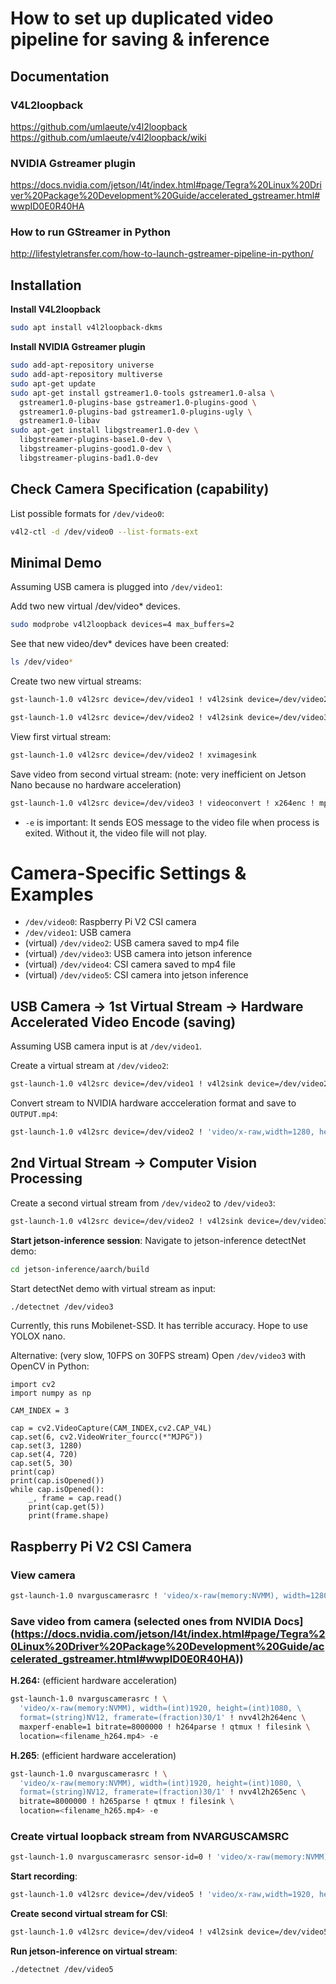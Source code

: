 # How to set up duplicated video pipeline for saving & inference


## Documentation

### V4L2loopback
https://github.com/umlaeute/v4l2loopback
https://github.com/umlaeute/v4l2loopback/wiki

### NVIDIA Gstreamer plugin
https://docs.nvidia.com/jetson/l4t/index.html#page/Tegra%20Linux%20Driver%20Package%20Development%20Guide/accelerated_gstreamer.html#wwpID0E0R40HA

### How to run GStreamer in Python
http://lifestyletransfer.com/how-to-launch-gstreamer-pipeline-in-python/

## Installation

**Install V4L2loopback**
```bash
sudo apt install v4l2loopback-dkms
```

**Install NVIDIA Gstreamer plugin**
```bash
sudo add-apt-repository universe
sudo add-apt-repository multiverse
sudo apt-get update
sudo apt-get install gstreamer1.0-tools gstreamer1.0-alsa \
  gstreamer1.0-plugins-base gstreamer1.0-plugins-good \
  gstreamer1.0-plugins-bad gstreamer1.0-plugins-ugly \
  gstreamer1.0-libav
sudo apt-get install libgstreamer1.0-dev \
  libgstreamer-plugins-base1.0-dev \
  libgstreamer-plugins-good1.0-dev \
  libgstreamer-plugins-bad1.0-dev
```

## Check Camera Specification (capability)

List possible formats for `/dev/video0`:
```bash
v4l2-ctl -d /dev/video0 --list-formats-ext
```

## Minimal Demo

Assuming USB camera is plugged into `/dev/video1`:

Add two new virtual /dev/video* devices.
```bash
sudo modprobe v4l2loopback devices=4 max_buffers=2
```

See that new video/dev* devices have been created:
```bash
ls /dev/video*
```

Create two new virtual streams:
```bash
gst-launch-1.0 v4l2src device=/dev/video1 ! v4l2sink device=/dev/video2
```
```bash
gst-launch-1.0 v4l2src device=/dev/video2 ! v4l2sink device=/dev/video3
```

View first virtual stream:
```bash
gst-launch-1.0 v4l2src device=/dev/video2 ! xvimagesink
```
Save video from second virtual stream: (note: very inefficient on Jetson Nano because no hardware acceleration)
```bash
gst-launch-1.0 v4l2src device=/dev/video3 ! videoconvert ! x264enc ! mp4mux ! filesink location=/home/dwight/Videos/test-gst.mp4 -e
```
+ `-e` is important: It sends EOS message to the video file when process is exited. Without it, the video file will not play.

# Camera-Specific Settings & Examples

+ `/dev/video0`: Raspberry Pi V2 CSI camera
+ `/dev/video1`: USB camera
+ (virtual) `/dev/video2`: USB camera saved to mp4 file
+ (virtual) `/dev/video3`: USB camera into jetson inference
+ (virtual) `/dev/video4`: CSI camera saved to mp4 file
+ (virtual) `/dev/video5`: CSI camera into jetson inference

## USB Camera -> 1st Virtual Stream -> Hardware Accelerated Video Encode (saving)

Assuming USB camera input is at `/dev/video1`.

Create a virtual stream at `/dev/video2`:

```bash
gst-launch-1.0 v4l2src device=/dev/video1 ! v4l2sink device=/dev/video2
```

Convert stream to NVIDIA hardware accceleration format and save to `OUTPUT.mp4`:
```bash
gst-launch-1.0 v4l2src device=/dev/video2 ! 'video/x-raw,width=1280, height=720, framerate=30/1' ! nvvidconv ! 'video/x-raw(memory:NVMM), format=I420' ! nvv4l2h264enc maxperf-enable=1 bitrate=8000000 ! h264parse ! qtmux ! filesink location=OUTPUT.mp4 -e
```


## 2nd Virtual Stream -> Computer Vision Processing
Create a second virtual stream from `/dev/video2` to `/dev/video3`:
```bash
gst-launch-1.0 v4l2src device=/dev/video2 ! v4l2sink device=/dev/video3
```

**Start jetson-inference session**:
Navigate to jetson-inference detectNet demo:
```bash
cd jetson-inference/aarch/build
```
Start detectNet demo with virtual stream as input:
```bash
./detectnet /dev/video3
```
Currently, this runs Mobilenet-SSD. It has terrible accuracy. Hope to use YOLOX nano.

Alternative: (very slow, 10FPS on 30FPS stream)
Open `/dev/video3` with OpenCV in Python:
```python3
import cv2
import numpy as np

CAM_INDEX = 3

cap = cv2.VideoCapture(CAM_INDEX,cv2.CAP_V4L)
cap.set(6, cv2.VideoWriter_fourcc(*"MJPG"))
cap.set(3, 1280)
cap.set(4, 720)
cap.set(5, 30)
print(cap)
print(cap.isOpened())
while cap.isOpened():
    _, frame = cap.read()
    print(cap.get(5))
    print(frame.shape)
```



## Raspberry Pi V2 CSI Camera

### View camera
```bash
gst-launch-1.0 nvarguscamerasrc ! 'video/x-raw(memory:NVMM), width=1280, height=720, framerate=60/1, format=NV12' ! nvvidconv flip-method=0 ! 'video/x-raw, width=960, height=616' ! nvvidconv ! nvegltransform ! nveglglessink -e
```
### Save video from camera (selected ones from NVIDIA Docs](https://docs.nvidia.com/jetson/l4t/index.html#page/Tegra%20Linux%20Driver%20Package%20Development%20Guide/accelerated_gstreamer.html#wwpID0E0R40HA))

**H.264:** (efficient hardware acceleration)
```bash
gst-launch-1.0 nvarguscamerasrc ! \
  'video/x-raw(memory:NVMM), width=(int)1920, height=(int)1080, \
  format=(string)NV12, framerate=(fraction)30/1' ! nvv4l2h264enc \
  maxperf-enable=1 bitrate=8000000 ! h264parse ! qtmux ! filesink \
  location=<filename_h264.mp4> -e
  ```

**H.265**: (efficient hardware acceleration)
```bash
gst-launch-1.0 nvarguscamerasrc ! \
  'video/x-raw(memory:NVMM), width=(int)1920, height=(int)1080, \
  format=(string)NV12, framerate=(fraction)30/1' ! nvv4l2h265enc \
  bitrate=8000000 ! h265parse ! qtmux ! filesink \
  location=<filename_h265.mp4> -e
  ```

### Create virtual loopback stream from NVARGUSCAMSRC

```bash 
gst-launch-1.0 nvarguscamerasrc sensor-id=0 ! 'video/x-raw(memory:NVMM), width=1920, height=1080, framerate=30/1' ! nvvidconv ! 'video/x-raw(memory:NVMM), width=1920, height=1080, framerate=30/1, format=I420' ! nvvidconv output-buffers=4 ! 'video/x-raw, width=1920, height=1080, framerate=30/1, format=UYVY' ! identity drop-allocation=true ! v4l2sink device=/dev/video1
```

**Start recording**:
```bash
gst-launch-1.0 v4l2src device=/dev/video5 ! 'video/x-raw,width=1920, height=1080, framerate=30/1' ! nvvidconv ! 'video/x-raw(memory:NVMM),format=I420' ! nvv4l2h264enc maxperf-enable=1 bitrate=8000000 ! h264parse ! qtmux ! filesink location=/OUTPUT.mp4 -e
```

**Create second virtual stream for CSI**:
```bash
gst-launch-1.0 v4l2src device=/dev/video4 ! v4l2sink device=/dev/video5
```

**Run jetson-inference on virtual stream**:
```bash
./detectnet /dev/video5
```

